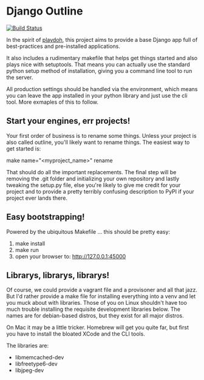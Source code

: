 Django Outline
==============

[![Build
Status](https://travis-ci.org/powellc/outline.svg?branch=master)](https://travis-ci.org/powellc/outline)

In the spirit of [playdoh](https://github.com/mozilla/playdoh), this project
aims to provide a base Django app full of best-practices and pre-installed
applications.

It also includes a rudimentary makefile that helps get things started and
also plays nice with setuptools. That means you can actually use the 
standard python setup method of installation, giving you a command line
tool to run the server.

All production settings should be handled via the environment, which
means you can leave the app installed in your python library and just
use the cli tool. More exmaples of this to follow.

Start your engines, err projects!
---------------------------------

Your first order of business is to rename some things. Unless your project
is also called outline, you'll likely want to rename things. The easiest way
to get started is:

make name="<myproject_name>" rename

That should do all the important replacements. The final step will be removing
the .git folder and initializing your own repository and lastly tweaking the
setup.py file, else you're likely to give me credit for your project and to 
provide a pretty terribly confusing description to PyPI if your project ever
lands there.

Easy bootstrapping!
-------------------

Powered by the ubiquitous Makefile ... this should be pretty easy:

1. make install
2. make run
3. open your browser to: http://127.0.0.1:45000


Librarys, librarys, librarys!
-----------------------------

Of course, we could provide a vagrant file and a provisoner and all 
that jazz. But I'd rather provide a make file for installing everything
into a venv and let you muck about with libraries. Those of you on
Linux shouldn't have too much trouble installing the requisite development
libraries below. The names are for debian-based distros, but they 
exist for all major distros. 

On Mac it may be a little tricker. Homebrew will get you quite far, but
first you have to install the bloated XCode and the CLI tools.

The libraries are:

  * libmemcached-dev
  * libfreetype6-dev
  * libjpeg-dev

